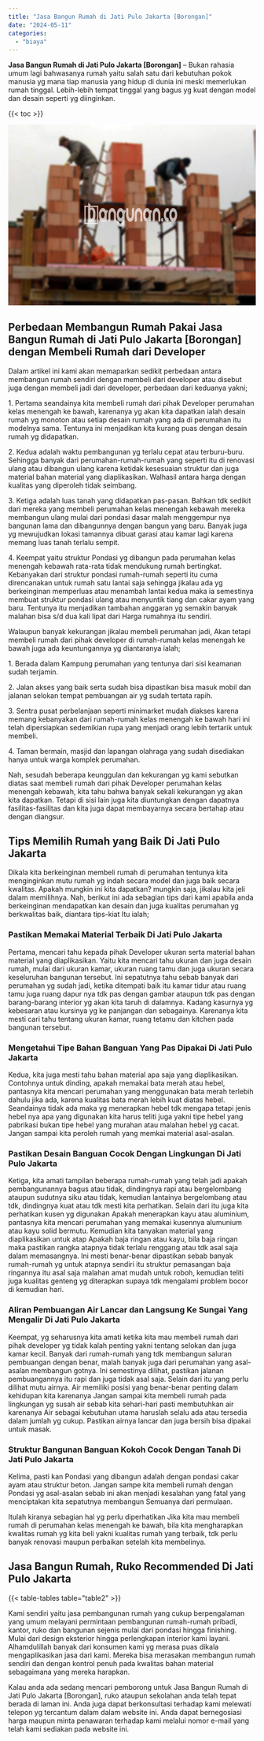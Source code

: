 ```yaml
---
title: "Jasa Bangun Rumah di Jati Pulo Jakarta [Borongan]"
date: "2024-05-11"
categories: 
  - "biaya"
---
```


**Jasa Bangun Rumah di Jati Pulo Jakarta \[Borongan\]** – Bukan rahasia umum lagi bahwasanya rumah yaitu salah satu dari kebutuhan pokok manusia yg mana tiap manusia yang hidup di dunia ini meski memerlukan rumah tinggal. Lebih-lebih tempat tinggal yang bagus yg kuat dengan model dan desain seperti yg diinginkan.

{{< toc >}}

![Jasa Bangun Rumah di Jati Pulo Jakarta [Borongan]](/images/borong-bangunan-07.png)

## Perbedaan Membangun Rumah Pakai Jasa Bangun Rumah di Jati Pulo Jakarta \[Borongan\] dengan Membeli Rumah dari Developer

Dalam artikel ini kami akan memaparkan sedikit perbedaan antara membangun rumah sendiri dengan membeli dari developer atau disebut juga dengan membeli jadi dari developer, perbedaan dari keduanya yakni;

1\. Pertama seandainya kita membeli rumah dari pihak Developer perumahan kelas menengah ke bawah, karenanya yg akan kita dapatkan ialah desain rumah yg monoton atau setiap desain rumah yang ada di perumahan itu modelnya sama. Tentunya ini menjadikan kita kurang puas dengan desain rumah yg didapatkan.

2\. Kedua adalah waktu pembangunan yg terlalu cepat atau terburu-buru. Sehingga banyak dari perumahan-rumah-rumah yang seperti itu di renovasi ulang atau dibangun ulang karena ketidak kesesuaian struktur dan juga material bahan material yang diaplikasikan. Walhasil antara harga dengan kualitas yang diperoleh tidak seimbang.

3\. Ketiga adalah luas tanah yang didapatkan pas-pasan. Bahkan tdk sedikit dari mereka yang membeli perumahan kelas menengah kebawah mereka membangun ulang mulai dari pondasi dasar malah menggempur nya bangunan lama dan dibangunnya dengan bangun yang baru. Banyak juga yg mewujudkan lokasi tamannya dibuat garasi atau kamar lagi karena memang luas tanah terlalu sempit.

4\. Keempat yaitu struktur Pondasi yg dibangun pada perumahan kelas menengah kebawah rata-rata tidak mendukung rumah bertingkat. Kebanyakan dari struktur pondasi rumah-rumah seperti itu cuma direncanakan untuk rumah satu lantai saja sehingga jikalau ada yg berkeinginan memperluas atau menambah lantai kedua maka ia semestinya membuat struktur pondasi ulang atau menyuntik tiang dan cakar ayam yang baru. Tentunya itu menjadikan tambahan anggaran yg semakin banyak malahan bisa s/d dua kali lipat dari Harga rumahnya itu sendiri.

Walaupun banyak kekurangan jikalau membeli perumahan jadi, Akan tetapi membeli rumah dari pihak developer di rumah-rumah kelas menengah ke bawah juga ada keuntungannya yg diantaranya ialah;

1\. Berada dalam Kampung perumahan yang tentunya dari sisi keamanan sudah terjamin.

2\. Jalan akses yang baik serta sudah bisa dipastikan bisa masuk mobil dan jalanan selokan tempat pembuangan air yg sudah tertata rapih.

3\. Sentra pusat perbelanjaan seperti minimarket mudah diakses karena memang kebanyakan dari rumah-rumah kelas menengah ke bawah hari ini telah dipersiapkan sedemikian rupa yang menjadi orang lebih tertarik untuk membeli.

4\. Taman bermain, masjid dan lapangan olahraga yang sudah disediakan hanya untuk warga komplek perumahan.

Nah, sesudah beberapa keunggulan dan kekurangan yg kami sebutkan diatas saat membeli rumah dari pihak Developer perumahan kelas menengah kebawah, kita tahu bahwa banyak sekali kekurangan yg akan kita dapatkan. Tetapi di sisi lain juga kita diuntungkan dengan dapatnya fasilitas-fasilitas dan kita juga dapat membayarnya secara bertahap atau dengan diangsur.

## Tips Memilih Rumah yang Baik Di Jati Pulo Jakarta

Dikala kita berkeinginan membeli rumah di perumahan tentunya kita menginginkan mutu rumah yg indah secara model dan juga baik secara kwalitas. Apakah mungkin ini kita dapatkan? mungkin saja, jikalau kita jeli dalam memilihnya. Nah, berikut ini ada sebagian tips dari kami apabila anda berkeinginan mendapatkan kan desain dan juga kualitas perumahan yg berkwalitas baik, diantara tips-kiat Itu ialah;

### Pastikan Memakai Material Terbaik Di Jati Pulo Jakarta

Pertama, mencari tahu kepada pihak Developer ukuran serta material bahan material yang diaplikasikan. Yaitu kita mencari tahu ukuran dan juga desain rumah, mulai dari ukuran kamar, ukuran ruang tamu dan juga ukuran secara keseluruhan bangunan tersebut. Ini sepatutnya tahu sebab banyak dari perumahan yg sudah jadi, ketika ditempati baik itu kamar tidur atau ruang tamu juga ruang dapur nya tdk pas dengan gambar ataupun tdk pas dengan barang-barang interior yg akan kita taruh di dalamnya. Kadang kasurnya yg kebesaran atau kursinya yg ke panjangan dan sebagainya. Karenanya kita mesti cari tahu tentang ukuran kamar, ruang tetamu dan kitchen pada bangunan tersebut.

### Mengetahui Tipe Bahan Banguan Yang Pas Dipakai Di Jati Pulo Jakarta

Kedua, kita juga mesti tahu bahan material apa saja yang diaplikasikan. Contohnya untuk dinding, apakah memakai bata merah atau hebel, pantasnya kita mencari perumahan yang menggunakan bata merah terlebih dahulu jika ada, karena kualitas bata merah lebih kuat diatas hebel. Seandainya tidak ada maka yg menerapkan hebel tdk mengapa tetapi jenis hebel nya apa yang digunakan kita harus teliti juga yakni tipe hebel yang pabrikasi bukan tipe hebel yang murahan atau malahan hebel yg cacat. Jangan sampai kita peroleh rumah yang memkai material asal-asalan.

### Pastikan Desain Banguan Cocok Dengan Lingkungan Di Jati Pulo Jakarta

Ketiga, kita amati tampilan beberapa rumah-rumah yang telah jadi apakah pembangunannya bagus atau tidak, dindingnya rapi atau bergelombang ataupun sudutnya siku atau tidak, kemudian lantainya bergelombang atau tdk, dindingnya kuat atau tdk mesti kita perhatikan. Selain dari itu juga kita perhatikan kusen yg digunakan Apakah menerapkan kayu atau aluminium, pantasnya kita mencari perumahan yang memakai kusennya alumunium atau kayu solid bermutu. Kemudian kita tanyakan material yang diaplikasikan untuk atap Apakah baja ringan atau kayu, bila baja ringan maka pastikan rangka atapnya tidak terlalu renggang atau tdk asal saja dalam memasangnya. Ini mesti benar-benar dipastikan sebab banyak rumah-rumah yg untuk atapnya sendiri itu struktur pemasangan baja ringannya itu asal saja malahan amat mudah untuk roboh, kemudian teliti juga kualitas genteng yg diterapkan supaya tdk mengalami problem bocor di kemudian hari.

### Aliran Pembuangan Air Lancar dan Langsung Ke Sungai Yang Mengalir Di Jati Pulo Jakarta

Keempat, yg seharusnya kita amati ketika kita mau membeli rumah dari pihak developer yg tidak kalah penting yakni tentang selokan dan juga kamar kecil. Banyak dari rumah-rumah yang tdk membangun saluran pembuangan dengan benar, malah banyak juga dari perumahan yang asal-asalan membangun gotnya. Ini semestinya dilihat, pastikan jalanan pembuangannya itu rapi dan juga tidak asal saja. Selain dari itu yang perlu dilihat mutu airnya. Air memiliki posisi yang benar-benar penting dalam kehidupan kita karenanya Jangan sampai kita membeli rumah pada lingkungan yg susah air sebab kita sehari-hari pasti membutuhkan air karenanya Air sebagai kebutuhan utama haruslah selalu ada atau tersedia dalam jumlah yg cukup. Pastikan airnya lancar dan juga bersih bisa dipakai untuk masak.

### Struktur Bangunan Banguan Kokoh Cocok Dengan Tanah Di Jati Pulo Jakarta

Kelima, pasti kan Pondasi yang dibangun adalah dengan pondasi cakar ayam atau struktur beton. Jangan sampe kita membeli rumah dengan Pondasi yg asal-asalan sebab ini akan menjadi kesalahan yang fatal yang menciptakan kita sepatutnya membangun Semuanya dari permulaan.

Itulah kiranya sebagian hal yg perlu diperhatikan Jika kita mau membeli rumah di perumahan kelas menengah ke bawah, bila kita mengharapkan kwalitas rumah yg kita beli yakni kualitas rumah yang terbaik, tdk perlu banyak renovasi maupun perbaikan setelah kita membelinya.

## Jasa Bangun Rumah, Ruko Recommended Di Jati Pulo Jakarta

{{< table-tables table="table2" >}}

Kami sendiri yaitu jasa pembangunan rumah yang cukup berpengalaman yang umum melayani permintaan pembangunan rumah-rumah pribadi, kantor, ruko dan bangunan sejenis mulai dari pondasi hingga finishing. Mulai dari design eksterior hingga perlengkapan interior kami layani. Alhamdulillah banyak dari konsumen kami yg merasa puas dikala mengaplikasikan jasa dari kami. Mereka bisa merasakan membangun rumah sendiri dan dengan kontrol penuh pada kwalitas bahan material sebagaimana yang mereka harapkan.

Kalau anda ada sedang mencari pemborong untuk Jasa Bangun Rumah di Jati Pulo Jakarta \[Borongan\], ruko ataupun sekolahan anda telah tepat berada di laman ini. Anda juga dapat berkonsultasi terhadap kami melewati telepon yg tercantum dalam dalam website ini. Anda dapat bernegosiasi harga maupun minta penawaran terhadap kami melalui nomor e-mail yang telah kami sediakan pada website ini.
